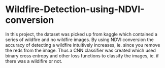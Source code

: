 # Wildfire-Detection-using-NDVI-conversion

In this project, the dataset was picked up from kaggle which contained a series of wildfire and no wildfire images. By using NDVI conversion the accuracy of detecting a wildfire intuitively increases, ie. since you remove the reds from the image. Thus a CNN classifier was created which used binary cross entropy and other loss functions to classify the images, ie. if there was a wildifire or not.
